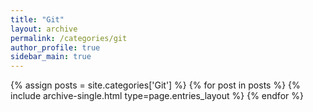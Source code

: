 ```yaml
---
title: "Git"
layout: archive
permalink: /categories/git
author_profile: true
sidebar_main: true
---
```


{% assign posts = site.categories['Git'] %}
{% for post in posts %} {% include archive-single.html type=page.entries_layout %} 
{% endfor %}